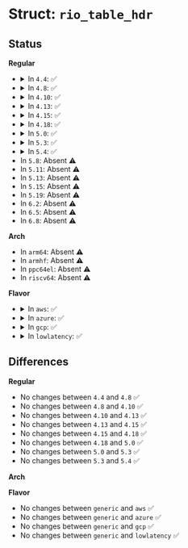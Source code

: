 # Struct: <code>rio_table_hdr</code>

## Status
<b>Regular</b>
<ul>
<li>
<details>
<summary>In <code>4.4</code>: ✅</summary>

```c
struct rio_table_hdr {
    u8 version;
    u8 num_scal_dev;
    u8 num_rio_dev;
};
```
</details>
</li>
<li>
<details>
<summary>In <code>4.8</code>: ✅</summary>

```c
struct rio_table_hdr {
    u8 version;
    u8 num_scal_dev;
    u8 num_rio_dev;
};
```
</details>
</li>
<li>
<details>
<summary>In <code>4.10</code>: ✅</summary>

```c
struct rio_table_hdr {
    u8 version;
    u8 num_scal_dev;
    u8 num_rio_dev;
};
```
</details>
</li>
<li>
<details>
<summary>In <code>4.13</code>: ✅</summary>

```c
struct rio_table_hdr {
    u8 version;
    u8 num_scal_dev;
    u8 num_rio_dev;
};
```
</details>
</li>
<li>
<details>
<summary>In <code>4.15</code>: ✅</summary>

```c
struct rio_table_hdr {
    u8 version;
    u8 num_scal_dev;
    u8 num_rio_dev;
};
```
</details>
</li>
<li>
<details>
<summary>In <code>4.18</code>: ✅</summary>

```c
struct rio_table_hdr {
    u8 version;
    u8 num_scal_dev;
    u8 num_rio_dev;
};
```
</details>
</li>
<li>
<details>
<summary>In <code>5.0</code>: ✅</summary>

```c
struct rio_table_hdr {
    u8 version;
    u8 num_scal_dev;
    u8 num_rio_dev;
};
```
</details>
</li>
<li>
<details>
<summary>In <code>5.3</code>: ✅</summary>

```c
struct rio_table_hdr {
    u8 version;
    u8 num_scal_dev;
    u8 num_rio_dev;
};
```
</details>
</li>
<li>
<details>
<summary>In <code>5.4</code>: ✅</summary>

```c
struct rio_table_hdr {
    u8 version;
    u8 num_scal_dev;
    u8 num_rio_dev;
};
```
</details>
</li>
<li>
In <code>5.8</code>: Absent ⚠️
</li>
<li>
In <code>5.11</code>: Absent ⚠️
</li>
<li>
In <code>5.13</code>: Absent ⚠️
</li>
<li>
In <code>5.15</code>: Absent ⚠️
</li>
<li>
In <code>5.19</code>: Absent ⚠️
</li>
<li>
In <code>6.2</code>: Absent ⚠️
</li>
<li>
In <code>6.5</code>: Absent ⚠️
</li>
<li>
In <code>6.8</code>: Absent ⚠️
</li>
</ul>
<b>Arch</b>
<ul>
<li>
In <code>arm64</code>: Absent ⚠️
</li>
<li>
In <code>armhf</code>: Absent ⚠️
</li>
<li>
In <code>ppc64el</code>: Absent ⚠️
</li>
<li>
In <code>riscv64</code>: Absent ⚠️
</li>
</ul>
<b>Flavor</b>
<ul>
<li>
<details>
<summary>In <code>aws</code>: ✅</summary>

```c
struct rio_table_hdr {
    u8 version;
    u8 num_scal_dev;
    u8 num_rio_dev;
};
```
</details>
</li>
<li>
<details>
<summary>In <code>azure</code>: ✅</summary>

```c
struct rio_table_hdr {
    u8 version;
    u8 num_scal_dev;
    u8 num_rio_dev;
};
```
</details>
</li>
<li>
<details>
<summary>In <code>gcp</code>: ✅</summary>

```c
struct rio_table_hdr {
    u8 version;
    u8 num_scal_dev;
    u8 num_rio_dev;
};
```
</details>
</li>
<li>
<details>
<summary>In <code>lowlatency</code>: ✅</summary>

```c
struct rio_table_hdr {
    u8 version;
    u8 num_scal_dev;
    u8 num_rio_dev;
};
```
</details>
</li>
</ul>

## Differences
<b>Regular</b>
<ul>
<li>
No changes between <code>4.4</code> and <code>4.8</code> ✅
</li>
<li>
No changes between <code>4.8</code> and <code>4.10</code> ✅
</li>
<li>
No changes between <code>4.10</code> and <code>4.13</code> ✅
</li>
<li>
No changes between <code>4.13</code> and <code>4.15</code> ✅
</li>
<li>
No changes between <code>4.15</code> and <code>4.18</code> ✅
</li>
<li>
No changes between <code>4.18</code> and <code>5.0</code> ✅
</li>
<li>
No changes between <code>5.0</code> and <code>5.3</code> ✅
</li>
<li>
No changes between <code>5.3</code> and <code>5.4</code> ✅
</li>
</ul>
<b>Arch</b>
<ul>
</ul>
<b>Flavor</b>
<ul>
<li>
No changes between <code>generic</code> and <code>aws</code> ✅
</li>
<li>
No changes between <code>generic</code> and <code>azure</code> ✅
</li>
<li>
No changes between <code>generic</code> and <code>gcp</code> ✅
</li>
<li>
No changes between <code>generic</code> and <code>lowlatency</code> ✅
</li>
</ul>
